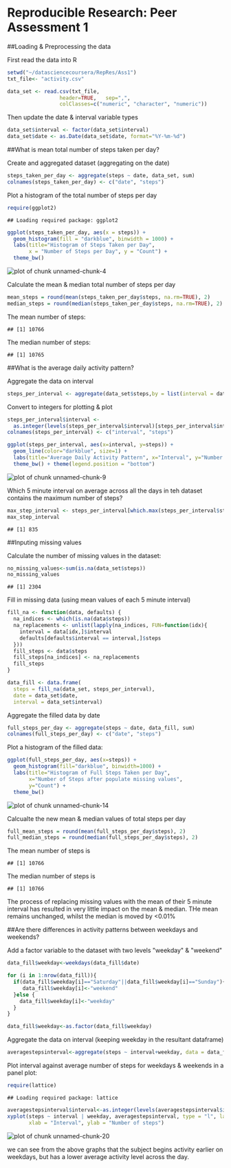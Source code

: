 # Reproducible Research: Peer Assessment 1


##Loading & Preprocessing the data

First read the data into R

```r
setwd("~/datasciencecoursera/RepRes/Ass1")
txt_file<- "activity.csv"

data_set <- read.csv(txt_file,
                 header=TRUE,   sep=",",
                 colClasses=c("numeric", "character", "numeric"))
```

Then update the date & interval variable types


```r
data_set$interval <- factor(data_set$interval)
data_set$date <- as.Date(data_set$date, format="%Y-%m-%d")
```


##What is mean total number of steps taken per day?

Create and aggregated dataset (aggregating on the date)

```r
steps_taken_per_day <- aggregate(steps ~ date, data_set, sum)
colnames(steps_taken_per_day) <- c("date", "steps")
```

Plot a histogram of the total number of steps per day


```r
require(ggplot2)
```

```
## Loading required package: ggplot2
```

```r
ggplot(steps_taken_per_day, aes(x = steps)) + 
  geom_histogram(fill = "darkblue", binwidth = 1000) + 
  labs(title="Histogram of Steps Taken per Day", 
       x = "Number of Steps per Day", y = "Count") + 
  theme_bw() 
```

![plot of chunk unnamed-chunk-4](./PA1_template_files/figure-html/unnamed-chunk-4.png) 

Calculate the mean & median total number of steps per day


```r
mean_steps = round(mean(steps_taken_per_day$steps, na.rm=TRUE), 2)
median_steps = round(median(steps_taken_per_day$steps, na.rm=TRUE), 2)
```
The mean number of steps:

```
## [1] 10766
```

The median number of steps:

```
## [1] 10765
```

##What is the average daily activity pattern?

Aggregate the data on interval

```r
steps_per_interval <- aggregate(data_set$steps,by = list(interval = data_set$interval),FUN=mean, na.rm=TRUE)
```


Convert to integers for plotting & plot

```r
steps_per_interval$interval <- 
  as.integer(levels(steps_per_interval$interval)[steps_per_interval$interval])
colnames(steps_per_interval) <- c("interval", "steps")

ggplot(steps_per_interval, aes(x=interval, y=steps)) +   
  geom_line(color="darkblue", size=1) +  
  labs(title="Average Daily Activity Pattern", x="Interval", y="Number of steps") +  
  theme_bw() + theme(legend.position = "bottom")
```

![plot of chunk unnamed-chunk-9](./PA1_template_files/figure-html/unnamed-chunk-9.png) 

Which 5 minute interval on average across all the days in teh dataset contains the maximum number of steps?


```r
max_step_interval <- steps_per_interval[which.max(steps_per_interval$steps),]$interval
max_step_interval
```

```
## [1] 835
```


##Inputing missing values

Calculate the number of missing values in the dataset:


```r
no_missing_values<-sum(is.na(data_set$steps))
no_missing_values
```

```
## [1] 2304
```

Fill in missing data (using mean values of each 5 minute interval)


```r
fill_na <- function(data, defaults) {
  na_indices <- which(is.na(data$steps))
  na_replacements <- unlist(lapply(na_indices, FUN=function(idx){
    interval = data[idx,]$interval
    defaults[defaults$interval == interval,]$steps
  }))
  fill_steps <- data$steps
  fill_steps[na_indices] <- na_replacements
  fill_steps
}

data_fill <- data.frame(  
  steps = fill_na(data_set, steps_per_interval),  
  date = data_set$date,  
  interval = data_set$interval)
```

Aggregate the filled data by date

```r
full_steps_per_day <- aggregate(steps ~ date, data_fill, sum)
colnames(full_steps_per_day) <- c("date", "steps")
```


Plot a histogram of the filled data:

```r
ggplot(full_steps_per_day, aes(x=steps)) + 
  geom_histogram(fill="darkblue", binwidth=1000) + 
  labs(title="Histogram of Full Steps Taken per Day", 
       x="Number of Steps after populate missing values", 
       y="Count") + 
  theme_bw()    
```

![plot of chunk unnamed-chunk-14](./PA1_template_files/figure-html/unnamed-chunk-14.png) 


Calcualte the new mean & median values of total steps per day

```r
full_mean_steps = round(mean(full_steps_per_day$steps), 2)
full_median_steps = round(median(full_steps_per_day$steps), 2)
```
The mean number of steps is

```
## [1] 10766
```
The median number of steps is

```
## [1] 10766
```
The process of replacing missing values with the mean of their 5 minute interval has resulted in very little impact on the mean & median. THe mean remains unchanged, whilst the median is moved by <0.01%


##Are there differences in activity patterns between weekdays and weekends?

Add a factor variable to the dataset with two levels "weekday" & "weekend"


```r
data_fill$weekday<-weekdays(data_fill$date)

for (i in 1:nrow(data_fill)){
  if(data_fill$weekday[i]=="Saturday"||data_fill$weekday[i]=="Sunday"){
     data_fill$weekday[i]<-"weekend"
  }else {
    data_fill$weekday[i]<-"weekday"
  }
}

data_fill$weekday<-as.factor(data_fill$weekday)
```

Aggregate the data on interval (keeping weekday in the resultant dataframe)


```r
averagestepsinterval<-aggregate(steps ~ interval+weekday, data = data_fill, mean)
```

Plot interval against average number of steps for weekdays & weekends in a panel plot:

```r
require(lattice)
```

```
## Loading required package: lattice
```

```r
averagestepsinterval$interval<-as.integer(levels(averagestepsinterval$interval)[averagestepsinterval$interval])
xyplot(steps ~ interval | weekday, averagestepsinterval, type = "l", layout = c(1, 2), 
       xlab = "Interval", ylab = "Number of steps")
```

![plot of chunk unnamed-chunk-20](./PA1_template_files/figure-html/unnamed-chunk-20.png) 

we can see from the above graphs that the subject begins activity earlier on weekdays, but has a lower average  activity level across the day.

